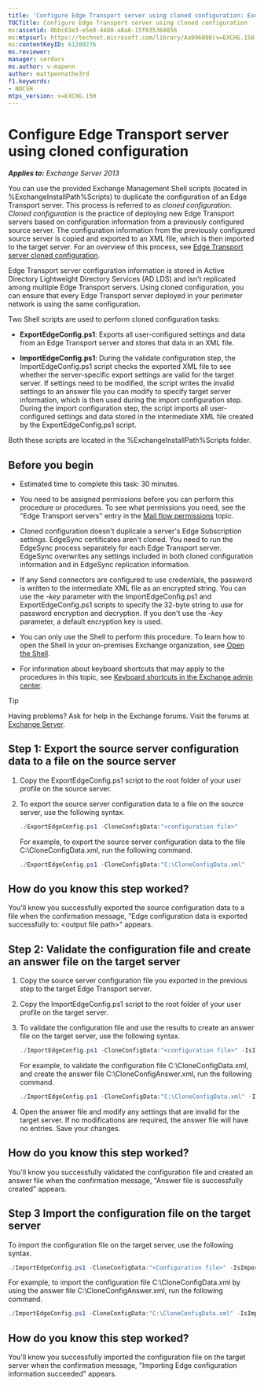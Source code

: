 ```yaml
---
title: 'Configure Edge Transport server using cloned configuration: Exchange 2013 Help'
TOCTitle: Configure Edge Transport server using cloned configuration
ms:assetid: 0bbc83e3-e5e8-4480-a8a6-15f035360856
ms:mtpsurl: https://technet.microsoft.com/library/Aa996008(v=EXCHG.150)
ms:contentKeyID: 61200276
ms.reviewer: 
manager: serdars
ms.author: v-mapenn
author: mattpennathe3rd
f1.keywords:
- NOCSH
mtps_version: v=EXCHG.150
---
```


# Configure Edge Transport server using cloned configuration

_**Applies to:** Exchange Server 2013_

You can use the provided Exchange Management Shell scripts (located in %ExchangeInstallPath%Scripts) to duplicate the configuration of an Edge Transport server. This process is referred to as *cloned configuration*. *Cloned configuration* is the practice of deploying new Edge Transport servers based on configuration information from a previously configured source server. The configuration information from the previously configured source server is copied and exported to an XML file, which is then imported to the target server. For an overview of this process, see [Edge Transport server cloned configuration](edge-transport-server-cloned-configuration-exchange-2013-help.md).

Edge Transport server configuration information is stored in Active Directory Lightweight Directory Services (AD LDS) and isn't replicated among multiple Edge Transport servers. Using cloned configuration, you can ensure that every Edge Transport server deployed in your perimeter network is using the same configuration.

Two Shell scripts are used to perform cloned configuration tasks:

  - **ExportEdgeConfig.ps1**: Exports all user-configured settings and data from an Edge Transport server and stores that data in an XML file.

  - **ImportEdgeConfig.ps1**: During the validate configuration step, the ImportEdgeConfig.ps1 script checks the exported XML file to see whether the server-specific export settings are valid for the target server. If settings need to be modified, the script writes the invalid settings to an answer file you can modify to specify target server information, which is then used during the import configuration step. During the import configuration step, the script imports all user-configured settings and data stored in the intermediate XML file created by the ExportEdgeConfig.ps1 script.

Both these scripts are located in the %ExchangeInstallPath%Scripts folder.

## Before you begin

- Estimated time to complete this task: 30 minutes.

- You need to be assigned permissions before you can perform this procedure or procedures. To see what permissions you need, see the "Edge Transport servers" entry in the [Mail flow permissions](mail-flow-permissions-exchange-2013-help.md) topic.

- Cloned configuration doesn't duplicate a server's Edge Subscription settings. EdgeSync certificates aren't cloned. You need to run the EdgeSync process separately for each Edge Transport server. EdgeSync overwrites any settings included in both cloned configuration information and in EdgeSync replication information.

- If any Send connectors are configured to use credentials, the password is written to the intermediate XML file as an encrypted string. You can use the *-key* parameter with the ImportEdgeConfig.ps1 and ExportEdgeConfig.ps1 scripts to specify the 32-byte string to use for password encryption and decryption. If you don't use the *-key* parameter, a default encryption key is used.

- You can only use the Shell to perform this procedure. To learn how to open the Shell in your on-premises Exchange organization, see [Open the Shell](https://docs.microsoft.com/powershell/exchange/open-the-exchange-management-shell).

- For information about keyboard shortcuts that may apply to the procedures in this topic, see [Keyboard shortcuts in the Exchange admin center](keyboard-shortcuts-in-the-exchange-admin-center-2013-help.md).

> [!TIP]
> Having problems? Ask for help in the Exchange forums. Visit the forums at [Exchange Server](https://go.microsoft.com/fwlink/p/?linkid=60612).

## Step 1: Export the source server configuration data to a file on the source server

1. Copy the ExportEdgeConfig.ps1 script to the root folder of your user profile on the source server.

2. To export the source server configuration data to a file on the source server, use the following syntax.

   ```powershell
   ./ExportEdgeConfig.ps1 -CloneConfigData:"<configuration file>"
   ```

   For example, to export the source server configuration data to the file C:\\CloneConfigData.xml, run the following command.

   ```powershell
   ./ExportEdgeConfig.ps1 -CloneConfigData:"C:\CloneConfigData.xml"
   ```

## How do you know this step worked?

You'll know you successfully exported the source configuration data to a file when the confirmation message, "Edge configuration data is exported successfully to: \<output file path\>" appears.

## Step 2: Validate the configuration file and create an answer file on the target server

1. Copy the source server configuration file you exported in the previous step to the target Edge Transport server.

2. Copy the ImportEdgeConfig.ps1 script to the root folder of your user profile on the target server.

3. To validate the configuration file and use the results to create an answer file on the target server, use the following syntax.

   ```powershell
   ./ImportEdgeConfig.ps1 -CloneConfigData:"<configuration file>" -IsImport $false -CloneConfigAnswer:"<answer file>"
   ```

   For example, to validate the configuration file C:\\CloneConfigData.xml, and create the answer file C:\\CloneConfigAnswer.xml, run the following command.

   ```powershell
   ./ImportEdgeConfig.ps1 -CloneConfigData:"C:\CloneConfigData.xml" -IsImport $false -CloneConfigAnswer:"C:\CloneConfigAnswer.xml"
   ```

4. Open the answer file and modify any settings that are invalid for the target server. If no modifications are required, the answer file will have no entries. Save your changes.

## How do you know this step worked?

You'll know you successfully validated the configuration file and created an answer file when the confirmation message, "Answer file is successfully created" appears.

## Step 3 Import the configuration file on the target server

To import the configuration file on the target server, use the following syntax.

```powershell
./ImportEdgeConfig.ps1 -CloneConfigData:"<Configuration file>" -IsImport $true -CloneConfigAnswer:"<answer file>"
```

For example, to import the configuration file C:\\CloneConfigData.xml by using the answer file C:\\CloneConfigAnswer.xml, run the following command.

```powershell
./ImportEdgeConfig.ps1 -CloneConfigData:"C:\CloneConfigData.xml" -IsImport $true -CloneConfigAnswer:"C:\CloneConfigAnswer.xml"
```

## How do you know this step worked?

You'll know you successfully imported the configuration file on the target server when the confirmation message, "Importing Edge configuration information succeeded" appears.
